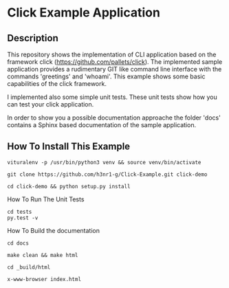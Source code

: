 Click Example Application
=========================

Description
-----------

This repository shows the implementation of CLI application based on the framework click (https://github.com/pallets/click).
The implemented sample application provides a rudimentary GIT like command line interface with the commands 'greetings' and 'whoami'.
This example shows some basic capabilities of the click framework.

I implemented also some simple unit tests. These unit tests show how you can test your click application.

In order to show you a possible documentation approache the folder 'docs' contains a Sphinx based documentation of the sample application.
 

How To Install This Example
---------------------------
```
vituralenv -p /usr/bin/python3 venv && source venv/bin/activate

git clone https://github.com/h3nr1-g/Click-Example.git click-demo

cd click-demo && python setup.py install
```

How To Run The Unit Tests
```
cd tests
py.test -v
```

How To Build the documentation
```
cd docs

make clean && make html

cd _build/html

x-www-browser index.html
```